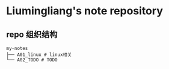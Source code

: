 # Liumingliang's note repository
## repo 组织结构
```
my-notes
├── A01_linux # linux相关
└── A02_TODO # TODO